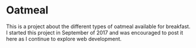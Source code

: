 # Oatmeal
This is a project about the different types of oatmeal available for breakfast. I started this project in September of 2017 and was encouraged to post it here as I continue to explore web development.
